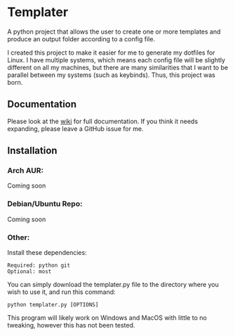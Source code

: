 # Templater
A python project that allows the user to create one or more templates and produce an output folder according to a config file.

I created this project to make it easier for me to generate my dotfiles for Linux. I have multiple systems, which means each config file will be slightly different on all my machines, but there are many similarities that I want to be parallel between my systems (such as keybinds). Thus, this project was born.

## Documentation
Please look at the [wiki](../../wiki) for full documentation. If you think it needs expanding, please leave a GitHub issue for me.

## Installation
### Arch AUR:
Coming soon

### Debian/Ubuntu Repo:
Coming soon

### Other:
Install these dependencies:

    Required: python git
    Optional: most

You can simply download the templater.py file to the directory where you wish to use it, and run this command:

    python templater.py [OPTIONS]
    
This program will likely work on Windows and MacOS with little to no tweaking, however this has not been tested.
